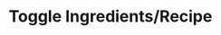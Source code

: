 ---
type: event
id: event.toggle_ingredients_recipe
title: Toggle Ingredients/Recipe
description: |
  Triggered when a user toggles between viewing ingredients and recipe instructions in the expanded meal view.

actor: user
trigger: Tap on the toggle bar or button in the expanded meal view.
preconditions:
  - Expanded meal view is open.
  - Toggle bar or button is visible.
postconditions:
  - View switches between ingredients and recipe instructions.

related:
  feature:
    - feature.meal_discovery
    - feature.expanded_meal_view
  screen:
    - screen.explore_grid
  component:
    - component.toggle_bar
    - component.recipe_content
  event:
    - event.expand_meal_card
  api_endpoint:
    - endpoint.api.recipes_id.GET
  db: {}
--- 